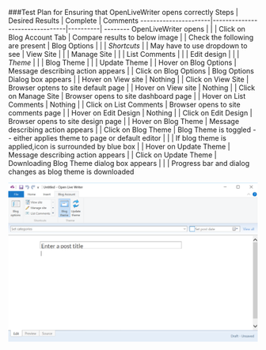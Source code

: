 ###Test Plan for Ensuring that OpenLiveWriter opens correctly
Steps                 | Desired Results                | Complete | Comments
----------------------|--------------------------------|----------| --------
OpenLiveWriter opens |  |   |
Click on Blog Account Tab | Compare results to below image | |
Check the following are present | Blog Options | | 
 | *Shortcuts*  | | 
 May have to use dropdown to see |   View Site  | | 
 |   Manage Site | | 
 |   List Comments | | 
 |   Edit design | |
 | *Theme* | | 
 |   Blog Theme | | 
 |   Update Theme | | 
 Hover on Blog Options | Message describing action appears | |
 Click on Blog Options | Blog Options Dialog box appears | |
 Hover on View site | Nothing | |
 Click on View Site | Browser optens to site default page | |
 Hover on View site | Nothing | |
 Click on Manage Site | Browser opens to site dashboard page | |
 Hover on List Comments | Nothing | |
 Click on List Comments | Browser opens to site comments page | | 
 Hover on Edit Design | Nothing | | 
 Click on Edit Design | Browser opens to site design page | |
 Hover on Blog Theme | Message describing action appears | | 
 Click on Blog Theme | Blog Theme is toggled -- either applies theme to page or default editor | | 
   | If blog theme is applied,icon is surrounded by blue box  | |
 Hover on Update Theme | Message describing action appears | | 
 Click on Update Theme | Downloading Blog Theme dialog box appears | |
            | Progress bar and dialog changes as blog theme is downloaded 
  

![Blog Account Tab](images/blogAccountTab.png)

